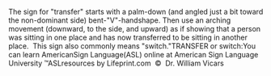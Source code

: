 The sign for "transfer" starts with a palm-down (and 
			angled just a bit toward the non-dominant side) bent-"V"-handshape. 
			Then use an arching movement (downward, to the side, and upward) as 
			if showing that a person was sitting in one place and has now 
			transferred to be sitting in another place.  This sign also 
			commonly means "switch."TRANSFER or switch:You can learn 
		AmericanSign 
		Language(ASL) online at American Sign Language University ™ASLresources by Lifeprint.com  ©  Dr. William Vicars